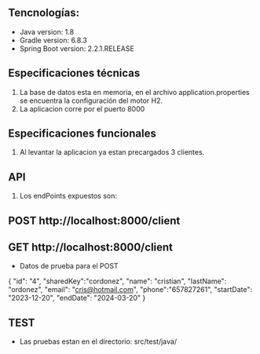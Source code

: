 ## Tencnologías:
- Java version: 1.8
- Gradle version: 6.8.3
- Spring Boot version: 2.2.1.RELEASE

## Especificaciones técnicas
1. La base de datos esta en memoria, en el archivo application.properties se encuentra la configuración del motor H2.
2. La aplicacion corre por el puerto 8000

## Especificaciones funcionales

1. Al levantar la aplicacion ya estan precargados 3 clientes.

## API

1. Los endPoints expuestos son:
## POST http://localhost:8000/client
## GET http://localhost:8000/client

* Datos de prueba para el POST
  
{
  "id": "4",
  "sharedKey":"cordonez",
  "name": "cristian",
  "lastName": "ordonez",
  "email": "cris@hotmail.com",
  "phone":"657827261",
  "startDate": "2023-12-20",
  "endDate": "2024-03-20"
}

## TEST

* Las pruebas estan en el directorio: src/test/java/
